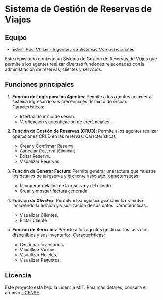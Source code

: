
# Sistema de Gestión de Reservas de Viajes

## Equipo
- [Edwin Paúl Chilan - Ingeniero de Sistemas Computacionales](https://github.com/Harudl)


Este repositorio contiene un Sistema de Gestión de Reservas de Viajes que permite a los agentes realizar diversas funciones relacionadas con la administración de reservas, clientes y servicios.

## Funciones principales

1. **Función de Login para los Agentes**: Permite a los agentes acceder al sistema ingresando sus credenciales de inicio de sesión. Características:
   - Interfaz de inicio de sesión.
   - Verificación y autenticación de credenciales.

2. **Función de Gestión de Reservas (CRUD)**: Permite a los agentes realizar operaciones CRUD en las reservas. Características:
   - Crear y Confirmar Reserva.
   - Cancelar Reserva (Eliminar).
   - Editar Reserva.
   - Visualizar Reservas.

3. **Función de Generar Factura**: Permite generar una factura que muestre los detalles de la reserva y el cliente asociado. Características:
   - Recuperar detalles de la reserva y del cliente.
   - Crear y mostrar factura generada.

4. **Función de Clientes**: Permite a los agentes gestionar los clientes, incluyendo la edición y visualización de sus datos. Características:
   - Visualizar Clientes.
   - Editar Cliente.

5. **Función de Servicios**: Permite a los agentes gestionar los servicios disponibles y sus inventarios. Características:
   - Gestionar Inventarios.
   - Visualizar Vuelos.
   - Visualizar Hoteles.
   - Visualizar Paquetes.



## Licencia

Este proyecto está bajo la Licencia MIT. Para más detalles, consulta el archivo [LICENSE](LICENSE).
